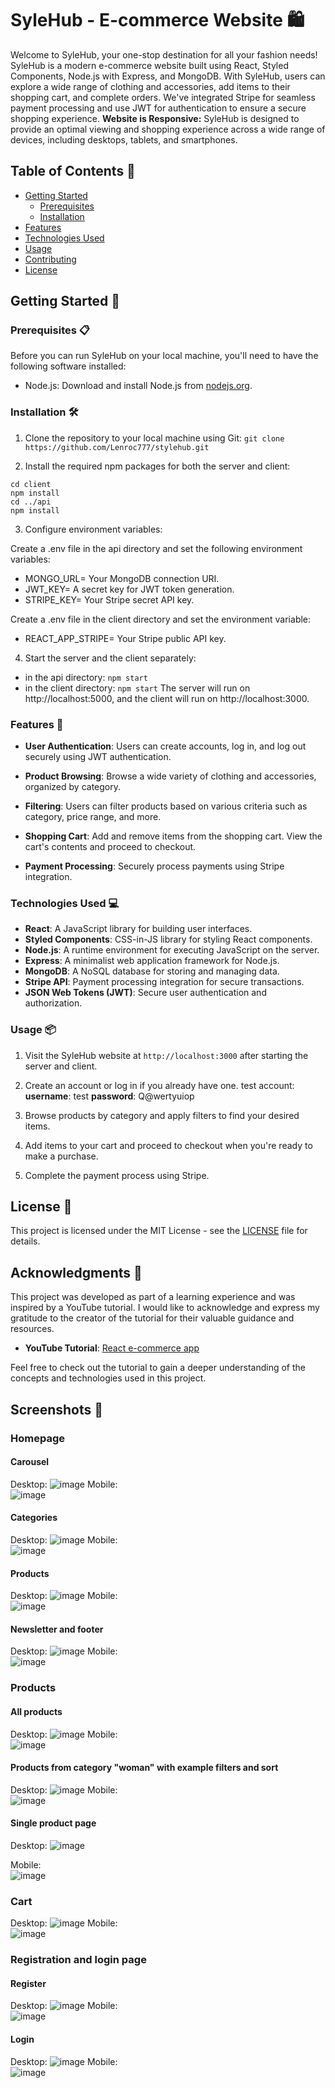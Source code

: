 # SyleHub - E-commerce Website 🛍️

Welcome to SyleHub, your one-stop destination for all your fashion needs! SyleHub is a modern e-commerce website built using React, Styled Components, Node.js with Express, and MongoDB. With SyleHub, users can explore a wide range of clothing and accessories, add items to their shopping cart, and complete orders. We've integrated Stripe for seamless payment processing and use JWT for authentication to ensure a secure shopping experience.
**Website is Responsive:** SyleHub is designed to provide an optimal viewing and shopping experience across a wide range of devices, including desktops, tablets, and smartphones.

## Table of Contents 📑

- [Getting Started](#getting-started)
  - [Prerequisites](#prerequisites)
  - [Installation](#installation)
- [Features](#features)
- [Technologies Used](#technologies-used)
- [Usage](#usage)
- [Contributing](#contributing)
- [License](#license)

## Getting Started 🚀

### Prerequisites 📋

Before you can run SyleHub on your local machine, you'll need to have the following software installed:

- Node.js: Download and install Node.js from [nodejs.org](https://nodejs.org/).

### Installation 🛠️

1. Clone the repository to your local machine using Git:
   ```git clone https://github.com/Lenroc777/stylehub.git```

2. Install the required npm packages for both the server and client:
```
cd client
npm install
cd ../api
npm install
```

3. Configure environment variables:

Create a .env file in the api directory and set the following environment variables:
- MONGO_URL= Your MongoDB connection URI.
- JWT_KEY= A secret key for JWT token generation.
- STRIPE_KEY= Your Stripe secret API key.

Create a .env file in the client directory and set the environment variable:
- REACT_APP_STRIPE= Your Stripe public API key.

4. Start the server and the client separately:
- in the api directory:
```npm start```
- in the client directory:
```npm start```
The server will run on http://localhost:5000, and the client will run on http://localhost:3000.

### Features 🚀

- **User Authentication**: Users can create accounts, log in, and log out securely using JWT authentication.

- **Product Browsing**: Browse a wide variety of clothing and accessories, organized by category.

- **Filtering**: Users can filter products based on various criteria such as category, price range, and more.

- **Shopping Cart**: Add and remove items from the shopping cart. View the cart's contents and proceed to checkout.

- **Payment Processing**: Securely process payments using Stripe integration.

### Technologies Used 💻

- **React**: A JavaScript library for building user interfaces.
- **Styled Components**: CSS-in-JS library for styling React components.
- **Node.js**: A runtime environment for executing JavaScript on the server.
- **Express**: A minimalist web application framework for Node.js.
- **MongoDB**: A NoSQL database for storing and managing data.
- **Stripe API**: Payment processing integration for secure transactions.
- **JSON Web Tokens (JWT)**: Secure user authentication and authorization.

### Usage 📦

1. Visit the SyleHub website at `http://localhost:3000` after starting the server and client.

2. Create an account or log in if you already have one. 
test account: 
**username**: test
**password**: Q@wertyuiop

3. Browse products by category and apply filters to find your desired items.

4. Add items to your cart and proceed to checkout when you're ready to make a purchase.

5. Complete the payment process using Stripe.


## License 📄

This project is licensed under the MIT License - see the [LICENSE](LICENSE) file for details.

## Acknowledgments 🙏

This project was developed as part of a learning experience and was inspired by a YouTube tutorial. I would like to acknowledge and express my gratitude to the creator of the tutorial for their valuable guidance and resources.

- **YouTube Tutorial**: [React e-commerce app](https://www.youtube.com/watch?v=c1xTDSIXit8)

Feel free to check out the tutorial to gain a deeper understanding of the concepts and technologies used in this project.

## Screenshots 📸
### Homepage
#### Carousel
Desktop: 
![image](https://github.com/Lenroc777/stylehub/assets/68342166/bdf2f28b-f871-4d31-88b7-f3cc0e276d8e)
Mobile:  
![image](https://github.com/Lenroc777/stylehub/assets/68342166/556463d4-d811-4da9-8583-6ab004caa158)

#### Categories
Desktop:
![image](https://github.com/Lenroc777/stylehub/assets/68342166/8aa87898-2dae-42d4-af55-711e0f23894b)
Mobile:  
![image](https://github.com/Lenroc777/stylehub/assets/68342166/23364dd6-c701-49fc-84d8-e514abf8d02d)

#### Products
Desktop:
![image](https://github.com/Lenroc777/stylehub/assets/68342166/cd9a729c-6424-4657-a985-bf0836d63310)
Mobile:  
![image](https://github.com/Lenroc777/stylehub/assets/68342166/eb218df7-2b18-4af5-9ff7-c5cbeb5a5ec1)

#### Newsletter and footer
Desktop:
![image](https://github.com/Lenroc777/stylehub/assets/68342166/30ce4c7c-fb07-41e5-b8c0-838b77cf5522)
Mobile:  
![image](https://github.com/Lenroc777/stylehub/assets/68342166/ef6a4f35-aba3-49ff-abdb-150ad3f57740)

### Products
#### All products
Desktop:
![image](https://github.com/Lenroc777/stylehub/assets/68342166/e2cdc30e-8b60-4311-8018-fe2c6bb6d06d)
Mobile:  
![image](https://github.com/Lenroc777/stylehub/assets/68342166/ce14254a-dbb2-4b74-9b1a-6b1878b37a38)

#### Products from category "woman" with example filters and sort
Desktop: 
![image](https://github.com/Lenroc777/stylehub/assets/68342166/b6fbaac5-c81a-4e97-a2db-f1724aec4381)
Mobile:  
![image](https://github.com/Lenroc777/stylehub/assets/68342166/ce53ded9-6b48-4c97-a836-e6ca7a990f87)

#### Single product page
Desktop:
![image](https://github.com/Lenroc777/stylehub/assets/68342166/35029fae-6b19-4593-b7fc-b5d1add050ff)

Mobile:  
![image](https://github.com/Lenroc777/stylehub/assets/68342166/d9c95874-21f2-4749-ab72-d44b308ea79f)

### Cart
Desktop:
![image](https://github.com/Lenroc777/stylehub/assets/68342166/6d9c9da8-97d1-44c2-98fe-7c39bdb62fb1)
Mobile:  
![image](https://github.com/Lenroc777/stylehub/assets/68342166/af54db17-c628-488c-babc-3328cbdeeed5)

### Registration and login page
#### Register
Desktop:
![image](https://github.com/Lenroc777/stylehub/assets/68342166/632111ba-f63d-4121-9e9a-4286592a17c3)
Mobile:  
![image](https://github.com/Lenroc777/stylehub/assets/68342166/68641027-705f-4a64-9dae-e39ac1438ec6)

#### Login
Desktop:
![image](https://github.com/Lenroc777/stylehub/assets/68342166/b332fba2-24bc-47a8-a83f-d2ae89c9658c)
Mobile:  
![image](https://github.com/Lenroc777/stylehub/assets/68342166/2ecd4a2e-eaec-484e-90fd-2b0afdc8d5f0)

